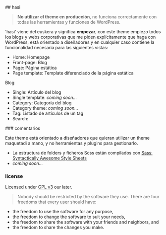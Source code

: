 ## hasi

> **No utilizar el theme en producción**, no funciona correctamente con todas las herramientas y funciones de WordPress.

'hasi' viene del euskera y significa **empezar**, con este theme empiezo todos los blogs y webs corporativas que me piden explícitamente que haga con WordPress, está orientado a diseñadores y en cualquier caso contiene la funcionalidad necesaria para las siguientes vistas:

* Home: Homepage
* Front-page: Blog
* Page: Página estática
* Page template: Template diferenciado de la página estática


Blog

* Single: Artículo del blog
* Single template: *coming soon...*
* Category: Categoría del blog
* Category theme: *coming soon...*
* Tag: Listado de artículos de un tag
* Search: 


### comentarios

Este theme está orientado a diseñadores que quieran utilizar un theme maquetadi a mano, y no herramientas y plugins para gestionarlo.

* La estructura de folders y ficheros Scss están compilados con [Sass: Syntactically Awesome Style Sheets](http://sass-lang.com/)
* *coming soon...*

### license

Licensed under [GPL v3](http://www.gnu.org/licenses/quick-guide-gplv3.html) our later.

> Nobody should be restricted by the software they use. There are four freedoms that every user should have:

* the freedom to use the software for any purpose,
* the freedom to change the software to suit your needs,
* the freedom to share the software with your friends and neighbors, and
* the freedom to share the changes you make.
